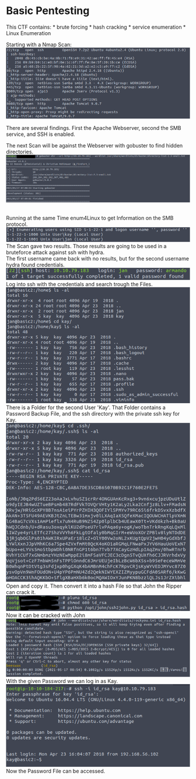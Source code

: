 # Basic Pentesting
This CTF contains:
    * brute forcing 
    * hash cracking 
    * service enumeration
    * Linux Enumeration

Starting with a Nmap Scan:<br>
![nmap scan](Images/ports.PNG)<br>

There are several findings. First the Apache Webserver, second the SMB service, and SSH is enabled. <br>

The next Scan will be against the Webserver with gobuster to find hidden directories.<br>
![gobuster scan](Images/gobuster.PNG)<br><br>

Running at the same Time enum4Linux to get Information on the SMB protocol.<br>
![enum4linux](Images/enum4linux.PNG)<br>
The Scan gave two results. Those results are going to be used in a bruteforce attack against ssh with hydra.<br>
The first username came back with no results, but for the second username hydra found credentials.<br>
![hydra](Images/hydra.PNG)<br>
Log into ssh with the credentials and search trough the Files.<br>
![File System](Images/fileSys.PNG)<br>
There is a Folder for the second User 'Kay'. That Folder contains a Password Backup File, and the ssh directory with the private ssh key for Kay. <br>
![id_rsa](Images/id_rsa.PNG)<br>
Open and copy it. Then convert it into a hash File so that John the Ripper can crack it.<br>
![id_rsa_copy](Images/id_rsa_copy.PNG)<br>
Now it can be cracked with John<br>
![Cracked Hash](Images/cracked_hash.PNG)<br>
With the given Password we can log in as Kay. <br>
![SSH Log in](Images/ssh_login.PNG)<br>
Now the Password File can be accessed. 
